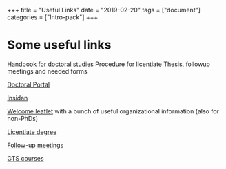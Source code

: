 +++
title =  "Useful Links"
date = "2019-02-20"
tags = ["document"]
categories = ["Intro-pack"]
+++


# Some useful links
[Handbook for doctoral studies](https://www.chalmers.se/insidan/EN/education-research/doctoral-student/handbook-for-doctoral8636)
Procedure for licentiate Thesis, followup meetings and needed forms

[Doctoral Portal](https://student.portal.chalmers.se/doctoralportal/Pages/Doctoralportal.aspx)

[Insidan](https://www.chalmers.se/insidan/EN/)

[Welcome leaflet](http://wiki.portal.chalmers.se/cse/uploads/PhDStudents/welcome_leaflet.pdf) with a bunch of useful organizational information (also for non-PhDs)

[Licentiate degree](http://www.chalmers.se/insidan/sites/cse/doctoral-ed/phd-student/licentiate-degree)

[Follow-up meetings](http://www.chalmers.se/insidan/sites/cse/doctoral-ed/phd-student/follow-up-meetings)

[GTS courses](https://student.portal.chalmers.se/doctoralportal/gts/Pages/default.aspx)
